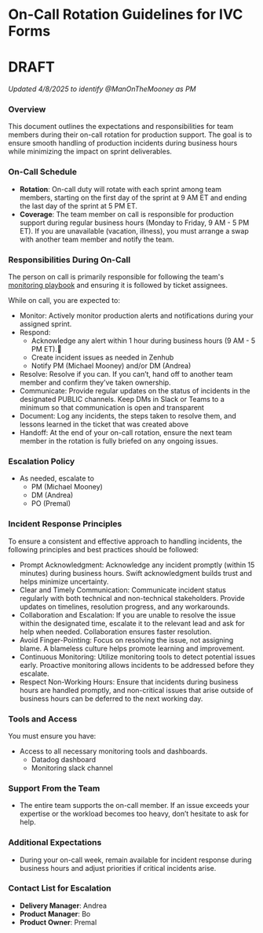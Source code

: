 # On-Call Rotation Guidelines for IVC Forms

# DRAFT
*Updated 4/8/2025 to identify @ManOnTheMooney as PM*
### Overview
This document outlines the expectations and responsibilities for team members during their on-call rotation for production support. The goal is to ensure smooth handling of production incidents during business hours while minimizing the impact on sprint deliverables.
### On-Call Schedule
* **Rotation**: On-call duty will rotate with each sprint among team members, starting on the first day of the sprint at 9 AM ET and ending the last day of the sprint at 5 PM ET.
* **Coverage**: The team member on call is responsible for production support during regular business hours (Monday to Friday, 9 AM - 5 PM ET). If you are unavailable (vacation, illness), you must arrange a swap with another team member and notify the team.
### Responsibilities During On-Call
The person on call is primarily responsible for following the team's [monitoring playbook](https://github.com/department-of-veterans-affairs/va.gov-team/blob/master/products/health-care/champva/team/ivc-forms-monitoring-playbook.md) and ensuring it is followed by ticket assignees.

While on call, you are expected to:
- Monitor: Actively monitor production alerts and notifications during your assigned sprint.
- Respond: 
  - Acknowledge any alert within 1 hour during business hours (9 AM - 5 PM ET).
  - Create incident issues as needed in Zenhub
  - Notify PM (Michael Mooney) and/or DM (Andrea)
- Resolve: Resolve if you can. If you can’t, hand off to another team member and confirm they’ve taken ownership.
- Communicate: Provide regular updates on the status of incidents in the designated PUBLIC channels. Keep DMs in Slack or Teams to a minimum so that communication is open and transparent
- Document: Log any incidents, the steps taken to resolve them, and lessons learned in the ticket that was created above
- Handoff: At the end of your on-call rotation, ensure the next team member in the rotation is fully briefed on any ongoing issues.

### Escalation Policy
* As needed, escalate to
  * PM (Michael Mooney)
  * DM (Andrea)
  * PO (Premal)

### Incident Response Principles
To ensure a consistent and effective approach to handling incidents, the following principles and best practices should be followed:
- Prompt Acknowledgment: Acknowledge any incident promptly (within 15 minutes) during business hours. Swift acknowledgment builds trust and helps minimize uncertainty.
- Clear and Timely Communication: Communicate incident status regularly with both technical and non-technical stakeholders. Provide updates on timelines, resolution progress, and any workarounds.
- Collaboration and Escalation: If you are unable to resolve the issue within the designated time, escalate it to the relevant lead and ask for help when needed. Collaboration ensures faster resolution.
- Avoid Finger-Pointing: Focus on resolving the issue, not assigning blame. A blameless culture helps promote learning and improvement.
- Continuous Monitoring: Utilize monitoring tools to detect potential issues early. Proactive monitoring allows incidents to be addressed before they escalate.
- Respect Non-Working Hours: Ensure that incidents during business hours are handled promptly, and non-critical issues that arise outside of business hours can be deferred to the next working day.

### Tools and Access
You must ensure you have:
* Access to all necessary monitoring tools and dashboards.
  * Datadog dashboard
  * Monitoring slack channel⠀

### Support From the Team
* The entire team supports the on-call member. If an issue exceeds your expertise or the workload becomes too heavy, don’t hesitate to ask for help.

### Additional Expectations
* During your on-call week, remain available for incident response during business hours and adjust priorities if critical incidents arise.

### Contact List for Escalation
* **Delivery Manager**: Andrea
* **Product Manager**: Bo
* **Product Owner**: Premal

